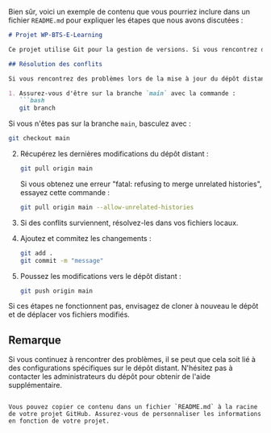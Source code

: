 Bien sûr, voici un exemple de contenu que vous pourriez inclure dans un fichier `README.md` pour expliquer les étapes que nous avons discutées :

```markdown
# Projet WP-BTS-E-Learning

Ce projet utilise Git pour la gestion de versions. Si vous rencontrez des problèmes lors de l'ajout et de la mise à jour de fichiers, veuillez suivre ces étapes pour résoudre les conflits.

## Résolution des conflits

Si vous rencontrez des problèmes lors de la mise à jour du dépôt distant, suivez ces étapes :

1. Assurez-vous d'être sur la branche `main` avec la commande :
   ```bash
   git branch
   ```
   Si vous n'êtes pas sur la branche `main`, basculez avec :
   ```bash
   git checkout main
   ```

2. Récupérez les dernières modifications du dépôt distant :
   ```bash
   git pull origin main
   ```
   Si vous obtenez une erreur "fatal: refusing to merge unrelated histories", essayez cette commande :
   ```bash
   git pull origin main --allow-unrelated-histories
   ```

3. Si des conflits surviennent, résolvez-les dans vos fichiers locaux.

4. Ajoutez et commitez les changements :
   ```bash
   git add .
   git commit -m "message"
   ```

5. Poussez les modifications vers le dépôt distant :
   ```bash
   git push origin main
   ```

Si ces étapes ne fonctionnent pas, envisagez de cloner à nouveau le dépôt et de déplacer vos fichiers modifiés.

## Remarque

Si vous continuez à rencontrer des problèmes, il se peut que cela soit lié à des configurations spécifiques sur le dépôt distant. N'hésitez pas à contacter les administrateurs du dépôt pour obtenir de l'aide supplémentaire.
```

Vous pouvez copier ce contenu dans un fichier `README.md` à la racine de votre projet GitHub. Assurez-vous de personnaliser les informations en fonction de votre projet.
